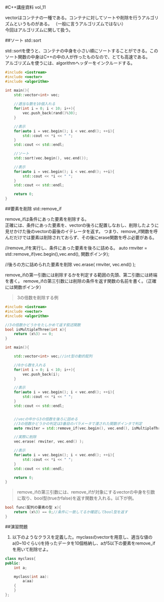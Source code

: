 #C++講座資料 vol_11

vectorはコンテナの一種である。コンテナに対してソートや削除を行うアルゴリズムというものがある。 （一般に言うアルゴリズムではない）  
今回はアルゴリズムに関して扱う。

##ソート std::sort

std::sortを使うと、コンテナの中身を小さい順にソートすることができる。このソート関数の中身はC++の中の人が作ったものなので、とても高速である。  
アルゴリズムを使うには、algorithmヘッダーをインクルードする。

```cpp
#include <iostream>
#include <vector>
#include <algorithm>

int main(){
	std::vector<int> vec;
    
	//適当な数を10個入れる
	for(int i = 0; i < 10; i++){
		vec.push_back(rand()%30);
	}

	//表示
	for(auto i = vec.begin(); i < vec.end(); ++i){
		std::cout << *i << " ";
	}
	std::cout << std::endl;

	//ソート
	std::sort(vec.begin(), vec.end());

	//表示
	for(auto i = vec.begin(); i < vec.end(); ++i){
		std::cout << *i << " ";
	}
	std::cout << std::endl;

	return 0;
}
```

##要素を削除 std::remove_if

remove_ifは条件にあった要素を削除する。  
正確には、条件にあった要素を、vectorの後ろに配置しなおし、削除したように見せかけた後のvectorの最後のイテレータを返す。  つまり、remove_if関数を呼んだだけでは要素は削除されておらず、その後にerase関数を呼ぶ必要がある。  


//remove_ifを実行し、条件にあった要素を後ろに詰める。
auto rmviter = std::remove_if(vec.begin(),vec.end(), 関数ポインタ);

//後ろの方に詰められた要素を削除
vec.erase( rmviter, vec.end() );


remove\_ifの第一引数には削除するかを判定する範囲の先頭、第二引数には終端を書く。
remove\_ifの第三引数には削除の条件を返す関数の名前を書く。（正確には関数ポインタ）

>3の倍数を削除する例

```cpp
#include <iostream>
#include <vector>
#include <algorithm>

//3の倍数かどうかをたしかめて返す叙述関数
bool isMultipleThree(int x){
	return (x%3) == 0;
}

int main(){

	std::vector<int> vec;//int型の動的配列

	//0から数を入れる
	for(int i = 0; i < 10; i++){
		vec.push_back(i);
	}

	//表示
	for(auto i = vec.begin(); i < vec.end(); ++i){
		std::cout << *i << " ";
	}
	std::cout << std::endl;


	//vecの中から3の倍数を後ろに詰める
	//3の倍数かどうかの判定は3番目のパラメータで渡された関数ポインタで判定
	auto rmviter = std::remove_if(vec.begin(), vec.end(), isMultipleThree);

	//実際に削除
	vec.erase( rmviter, vec.end() );

	//表示
	for(auto i = vec.begin(); i < vec.end(); ++i){
		std::cout << *i << " ";
	}
	std::cout << std::endl;

	return 0;
}
```

>remove\_ifの第三引数には、remove\_ifが対象にするvectorの中身を引数に取り、bool型(trueかfalse)を返す関数を入れる。以下が例。

```cpp
bool func(配列の要素の型 x){
	return (x%3) == 0;//条件に一致してるか確認してbool型を返す
}
```

##演習問題
1. 以下のようなクラスを定義した。myclassのvectorを用意し、適当な値のa(0~10ぐらい)を持ったデータを10個格納し、aが5以下の要素をremove_ifを用いて削除せよ。


```cpp
class myclass{
public:
	int a;

	myclass(int aa):
		a(aa)
	{
	}
};
```